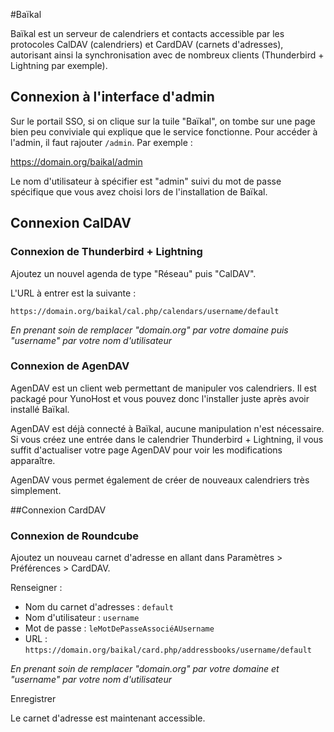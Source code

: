 #Baïkal

Baïkal est un serveur de calendriers et contacts accessible par les protocoles CalDAV (calendriers) et CardDAV (carnets d'adresses), autorisant ainsi la synchronisation avec de nombreux clients (Thunderbird + Lightning par exemple).

## Connexion à l'interface d'admin
Sur le portail SSO, si on clique sur la tuile "Baïkal", on tombe sur une page bien peu conviviale qui explique que le service fonctionne. Pour accéder à l'admin, il faut rajouter `/admin`. Par exemple :

https://domain.org/baikal/admin

Le nom d'utilisateur à spécifier est "admin" suivi du mot de passe spécifique que vous avez choisi lors de l'installation de Baïkal.

## Connexion CalDAV

### Connexion de Thunderbird + Lightning

Ajoutez un nouvel agenda de type "Réseau" puis "CalDAV".

L'URL à entrer est la suivante :

`https://domain.org/baikal/cal.php/calendars/username/default`

*En prenant soin de remplacer "domain.org" par votre domaine puis "username" par votre nom d'utilisateur*

### Connexion de AgenDAV

AgenDAV est un client web permettant de manipuler vos calendriers. Il est packagé pour YunoHost et vous pouvez donc l'installer juste après avoir installé Baïkal.

AgenDAV est déjà connecté à Baïkal, aucune manipulation n'est nécessaire. Si vous créez une entrée dans le calendrier Thunderbird + Lightning, il vous suffit d'actualiser votre page AgenDAV pour voir les modifications apparaître.

AgenDAV vous permet également de créer de nouveaux calendriers très simplement.

##Connexion CardDAV

### Connexion de Roundcube

Ajoutez un nouveau carnet d'adresse en allant dans Paramètres > Préférences > CardDAV.

Renseigner :
* Nom du carnet d'adresses : `default`
* Nom d'utilisateur : `username`
* Mot de passe : `leMotDePasseAssociéAUsername`
* URL : `https://domain.org/baikal/card.php/addressbooks/username/default`

*En prenant soin de remplacer "domain.org" par votre domaine et "username" par votre nom d'utilisateur*

Enregistrer

Le carnet d'adresse est maintenant accessible.
